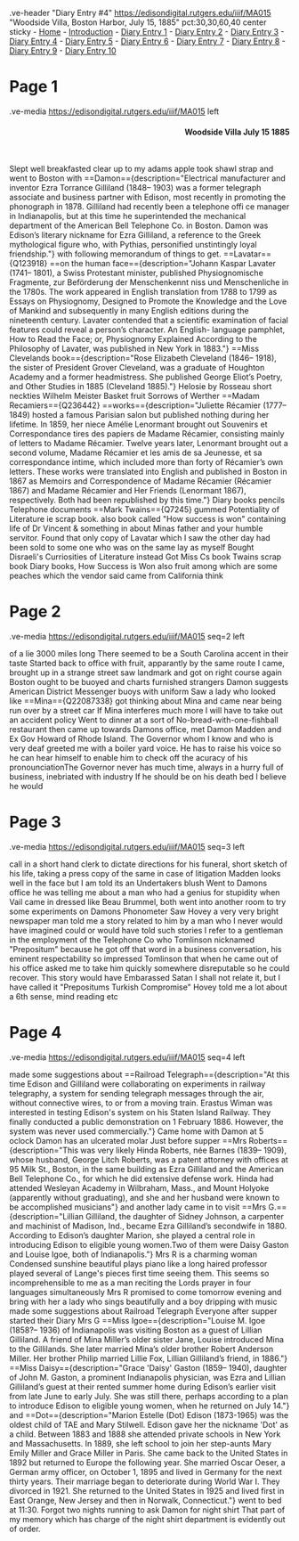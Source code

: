 .ve-header "Diary Entry #4" https://edisondigital.rutgers.edu/iiif/MA015 "Woodside Villa, Boston Harbor, July 15, 1885" pct:30,30,60,40 center sticky
    - [Home](/)
    - [Introduction](/introduction)
    - [Diary Entry 1](/1)
    - [Diary Entry 2](/2)
    - [Diary Entry 3](/3)
    - [Diary Entry 4](/4)
    - [Diary Entry 5](/5)
    - [Diary Entry 6](/6)
    - [Diary Entry 7](/7)
    - [Diary Entry 8](/8)
    - [Diary Entry 9](/9)
    - [Diary Entry 10](/10)

# Page 1

.ve-media https://edisondigital.rutgers.edu/iiif/MA015 left

<div style="text-align: right"><h4>Woodside Villa July 15 1885</h4><br></div>

Slept well breakfasted clear up to my adams apple took shawl strap and went to Boston with ==Damon=={description="Electrical manufacturer and inventor Ezra Torrance Gilliland (1848– 1903) was a former telegraph associate and business partner with Edison, most recently in promoting the phonograph in 1878. Gilliland had recently been a telephone offi ce manager in Indianapolis, but at this time he superintended the mechanical department of the American Bell Telephone Co. in Boston. Damon was Edison’s literary nickname for Ezra Gilliland, a reference to the Greek mythological figure who, with Pythias, personified unstintingly loyal friendship."} with following memorandum of things to get. ==Lavatar=={Q123918} ==on the human face=={description="Johann Kaspar Lavater (1741– 1801), a Swiss Protestant minister, published Physiognomische Fragmente, zur Beförderung der Menschenkennt niss und Menschenliche in the 1780s. The work appeared in English translation from 1788 to 1799 as Essays on Physiognomy, Designed to Promote the Knowledge and the Love of Mankind and subsequently in many English editions during the nineteenth century. Lavater contended that a scientific examination of facial features could reveal a person’s character. An English- language pamphlet, How to Read the Face; or, Physiognomy Explained According to the Philosophy of Lavater, was published in New York in 1883."} ==Miss Clevelands book=={description="Rose Elizabeth Cleveland (1846– 1918), the sister of President Grover Cleveland, was a graduate of Houghton Academy and a former headmistress. She published George Eliot’s Poetry, and Other Studies in 1885 (Cleveland 1885)."} Helosie by Rosseau short neckties Wilhelm Meister Basket fruit Sorrows of Werther ==Madam Recamiers=={Q236442} ==works=={description="Juliette Récamier (1777– 1849) hosted a famous Parisian salon but published nothing during her lifetime.  In 1859, her niece Amélie Lenormant brought out Souvenirs et Correspondance tires des papiers de Madame Récamier, consisting mainly of letters to Madame Récamier. Twelve years later, Lenormant brought out a second volume, Madame Récamier et les amis de sa Jeunesse, et sa correspondance intime, which included more than forty of Récamier’s own letters. These works were translated into English and published in Boston in 1867 as Memoirs and Correspondence of Madame Récamier (Récamier 1867) and Madame Récamier and Her Friends (Lenormant 1867), respectively. Both had been republished by this time."} Diary books pencils Telephone documents ==Mark Twains=={Q7245} gummed Potentiality of Literature ie scrap book. also book called "How success is won" containing life of Dr Vincent & something in about Minas father and your humble servitor. Found that only copy of Lavatar which I saw the other day had been sold to some one who was on the same lay as myself Bought Disraeli's Curriosities of Literature instead Got Miss Cs book Twains scrap book Diary books, How Success is Won also fruit among which are some peaches which the vendor said came from California think
    
# Page 2

.ve-media https://edisondigital.rutgers.edu/iiif/MA015 seq=2 left

of a lie 3000 miles long There seemed to be a South Carolina accent in their taste Started back to office with fruit, apparantly by the same route I came, brought up in a strange street saw landmark and got on right course again Boston ought to be buoyed and charts furnished strangers Damon suggests American District Messenger buoys with uniform Saw a lady who looked like ==Mina=={Q22087338} got thinking about Mina and came near being run over by a street car  If Mina interferes much more I will have to take out an accident policy  Went to dinner at a sort of No-bread-with-one-fishball restaurant then came up towards Damons office, met Damon Madden and Ex Gov Howard of Rhode Island. The Governor whom I know and who is very deaf greeted me with a boiler yard voice. He has to raise his voice so he can hear himself to enable him to check off  the acuracy of his pronounciationThe Governor never has much time, always in a hurry full of business, inebriated with industry If he should be on his death bed I believe he would 

# Page 3

.ve-media https://edisondigital.rutgers.edu/iiif/MA015 seq=3 left

call in a short hand clerk to dictate directions for his funeral, short sketch of his life, taking a press copy of the same in case of litigation Madden looks well in the face but I am told its an Undertakers blush Went to Damons office he was telling me about a man who had a genius for stupidity when Vail came in dressed like Beau Brummel, both went into another room to try some experiments on Damons Phonometer Saw Hovey a very very bright newspaper man told me a story related to him by a man who I never would have imagined could or would have told such stories I refer to a gentleman in the employment of the Telephone Co who Tomlinson nicknamed "Prepositum" because he got off that word in a business conversation, his eminent respectability so impressed Tomlinson that when he came out of his office asked me to take him quickly somewhere disreputable so he could recover. This story would have Embarassed Satan  I shall not relate it, but I have called it "Prepositums Turkish Compromise" Hovey told me a lot about a 6th sense, mind reading etc 

# Page 4

.ve-media https://edisondigital.rutgers.edu/iiif/MA015 seq=4 left

made some suggestions about ==Railroad Telegraph=={description="At this time Edison and Gilliland were collaborating on experiments in railway telegraphy, a system for sending telegraph messages through the air, without connective wires, to or from a moving train. Erastus Wiman was interested in testing Edison&#39;s system on his Staten Island Railway. They finally conducted a public demonstration on 1 February 1886. However, the system was never used commercially."} Came home with Damon at 5 oclock Damon has an ulcerated molar Just before supper ==Mrs Roberts=={description="This was very likely Hinda Roberts, née Barnes (1839– 1909), whose husband, George Litch Roberts, was a patent attorney with offices at 95 Milk St., Boston, in the same building as Ezra Gilliland and the American Bell Telephone Co., for which he did extensive defense work. Hinda had attended Wesleyan Academy in Wilbraham, Mass., and Mount Holyoke (apparently without graduating), and she and her husband were known to be accomplished musicians"} and another lady came in to visit ==Mrs G.=={description="Lillian Gilliland, the daughter of Sidney Johnson, a carpenter and machinist of Madison, Ind., became Ezra Gilliland’s secondwife in 1880. According to Edison’s daughter Marion, she played a central role in introducing Edison to eligible young women.Two of them were Daisy Gaston and Louise Igoe, both of Indianapolis."} Mrs R is a charming woman Condensed sunshine beautiful plays piano like a long haired professor played several of Lange's pieces first time seeing them.  This seems so incomprehensible to me as a man reciting the Lords prayer in four languages simultaneously Mrs R promised to come tomorrow evening and bring with her a lady who sings beautifully and a boy dripping with music made some suggestions about Railroad Telegraph Everyone after supper started their Diary Mrs G ==Miss Igoe=={description="Louise M. Igoe (1858?– 1936) of Indianapolis was visiting Boston as a guest of Lillian Gilliland. A friend of Mina Miller’s older sister Jane, Louise introduced Mina to the Gillilands. She later married Mina’s older brother Robert Anderson Miller. Her brother Philip married Lillie Fox, Lillian Gilliland’s friend, in 1886."} ==Miss Daisy=={description="Grace 'Daisy' Gaston (1859– 1940), daughter of John M. Gaston, a prominent Indianapolis physician, was Ezra and Lillian Gilliland’s guest at their rented summer home during Edison’s earlier visit from late June to early July. She was still there, perhaps according to a plan to introduce Edison to eligible young women, when he returned on July 14."} and ==Dot=={description="Marion Estelle (Dot) Edison (1873-1965) was the oldest child of TAE and Mary Stilwell. Edison gave her the nickname 'Dot' as a child. Between 1883 and 1888 she attended private schools in New York and Massachusetts. In 1889, she left school to join her step-aunts Mary Emily Miller and Grace Miller in Paris. She came back to the United States in 1892 but returned to Europe the following year. She married Oscar Oeser, a German army officer, on October 1, 1895 and lived in Germany for the next thirty years. Their marriage began to deteriorate during World War I. They divorced in 1921. She returned to the United States in 1925 and lived first in East Orange, New Jersey and then in Norwalk, Connecticut."} went to bed at 11:30. Forgot two nights running to ask Damon for night shirt That part of my memory which has charge of the night shirt department is evidently out of order.
